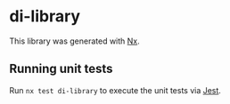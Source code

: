 # di-library

This library was generated with [Nx](https://nx.dev).

## Running unit tests

Run `nx test di-library` to execute the unit tests via [Jest](https://jestjs.io).
